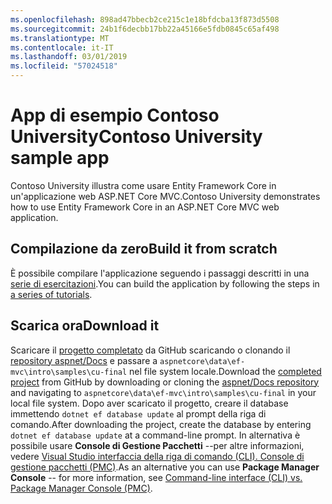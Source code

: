```yaml
---
ms.openlocfilehash: 898ad47bbecb2ce215c1e18bfdcba13f873d5508
ms.sourcegitcommit: 24b1f6decbb17bb22a45166e5fdb0845c65af498
ms.translationtype: MT
ms.contentlocale: it-IT
ms.lasthandoff: 03/01/2019
ms.locfileid: "57024518"
---
```

# <a name="contoso-university-sample-app"></a><span data-ttu-id="bcbae-101">App di esempio Contoso University</span><span class="sxs-lookup"><span data-stu-id="bcbae-101">Contoso University sample app</span></span>

<span data-ttu-id="bcbae-102">Contoso University illustra come usare Entity Framework Core in un'applicazione web ASP.NET Core MVC.</span><span class="sxs-lookup"><span data-stu-id="bcbae-102">Contoso University demonstrates how to use Entity Framework Core in an ASP.NET Core MVC web application.</span></span>

## <a name="build-it-from-scratch"></a><span data-ttu-id="bcbae-103">Compilazione da zero</span><span class="sxs-lookup"><span data-stu-id="bcbae-103">Build it from scratch</span></span>

<span data-ttu-id="bcbae-104">È possibile compilare l'applicazione seguendo i passaggi descritti in una [serie di esercitazioni](https://docs.microsoft.com/aspnet/core/data/ef-mvc/intro).</span><span class="sxs-lookup"><span data-stu-id="bcbae-104">You can build the application by following the steps in [a series of tutorials](https://docs.microsoft.com/aspnet/core/data/ef-mvc/intro).</span></span>

## <a name="download-it"></a><span data-ttu-id="bcbae-105">Scarica ora</span><span class="sxs-lookup"><span data-stu-id="bcbae-105">Download it</span></span>

<span data-ttu-id="bcbae-106">Scaricare il [progetto completato](https://github.com/aspnet/Docs/tree/master/aspnetcore/data/ef-mvc/intro/samples/cu-final) da GitHub scaricando o clonando il [repository aspnet/Docs](https://github.com/aspnet/Docs) e passare a `aspnetcore\data\ef-mvc\intro\samples\cu-final` nel file system locale.</span><span class="sxs-lookup"><span data-stu-id="bcbae-106">Download the [completed project](https://github.com/aspnet/Docs/tree/master/aspnetcore/data/ef-mvc/intro/samples/cu-final) from GitHub by downloading or cloning the [aspnet/Docs repository](https://github.com/aspnet/Docs) and navigating to `aspnetcore\data\ef-mvc\intro\samples\cu-final` in your local file system.</span></span>  <span data-ttu-id="bcbae-107">Dopo aver scaricato il progetto, creare il database immettendo `dotnet ef database update` al prompt della riga di comando.</span><span class="sxs-lookup"><span data-stu-id="bcbae-107">After downloading the project, create the database by entering `dotnet ef database update` at a command-line prompt.</span></span> <span data-ttu-id="bcbae-108">In alternativa è possibile usare **Console di Gestione Pacchetti** --per altre informazioni, vedere [Visual Studio interfaccia della riga di comando (CLI). Console di gestione pacchetti (PMC)](https://docs.microsoft.com/aspnet/core/data/ef-mvc/migrations#command-line-interface-cli-vs-package-manager-console-pmc).</span><span class="sxs-lookup"><span data-stu-id="bcbae-108">As an alternative you can use **Package Manager Console** -- for more information, see [Command-line interface (CLI) vs. Package Manager Console (PMC)](https://docs.microsoft.com/aspnet/core/data/ef-mvc/migrations#command-line-interface-cli-vs-package-manager-console-pmc).</span></span>
